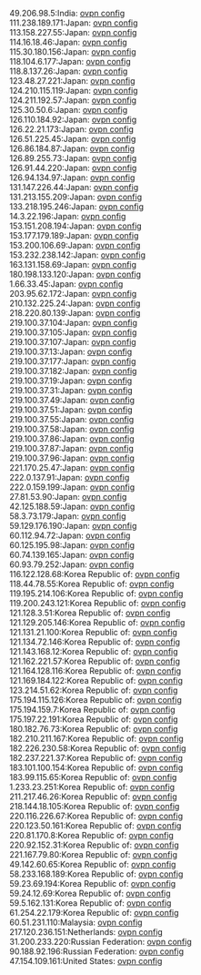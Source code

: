 49.206.98.5:India: [ovpn config](vpn/49_206_98_5.ovpn)  
111.238.189.171:Japan: [ovpn config](vpn/111_238_189_171.ovpn)  
113.158.227.55:Japan: [ovpn config](vpn/113_158_227_55.ovpn)  
114.16.18.46:Japan: [ovpn config](vpn/114_16_18_46.ovpn)  
115.30.180.156:Japan: [ovpn config](vpn/115_30_180_156.ovpn)  
118.104.6.177:Japan: [ovpn config](vpn/118_104_6_177.ovpn)  
118.8.137.26:Japan: [ovpn config](vpn/118_8_137_26.ovpn)  
123.48.27.221:Japan: [ovpn config](vpn/123_48_27_221.ovpn)  
124.210.115.119:Japan: [ovpn config](vpn/124_210_115_119.ovpn)  
124.211.192.57:Japan: [ovpn config](vpn/124_211_192_57.ovpn)  
125.30.50.6:Japan: [ovpn config](vpn/125_30_50_6.ovpn)  
126.110.184.92:Japan: [ovpn config](vpn/126_110_184_92.ovpn)  
126.22.21.173:Japan: [ovpn config](vpn/126_22_21_173.ovpn)  
126.51.225.45:Japan: [ovpn config](vpn/126_51_225_45.ovpn)  
126.86.184.87:Japan: [ovpn config](vpn/126_86_184_87.ovpn)  
126.89.255.73:Japan: [ovpn config](vpn/126_89_255_73.ovpn)  
126.91.44.220:Japan: [ovpn config](vpn/126_91_44_220.ovpn)  
126.94.134.97:Japan: [ovpn config](vpn/126_94_134_97.ovpn)  
131.147.226.44:Japan: [ovpn config](vpn/131_147_226_44.ovpn)  
131.213.155.209:Japan: [ovpn config](vpn/131_213_155_209.ovpn)  
133.218.195.246:Japan: [ovpn config](vpn/133_218_195_246.ovpn)  
14.3.22.196:Japan: [ovpn config](vpn/14_3_22_196.ovpn)  
153.151.208.194:Japan: [ovpn config](vpn/153_151_208_194.ovpn)  
153.177.179.189:Japan: [ovpn config](vpn/153_177_179_189.ovpn)  
153.200.106.69:Japan: [ovpn config](vpn/153_200_106_69.ovpn)  
153.232.238.142:Japan: [ovpn config](vpn/153_232_238_142.ovpn)  
163.131.158.69:Japan: [ovpn config](vpn/163_131_158_69.ovpn)  
180.198.133.120:Japan: [ovpn config](vpn/180_198_133_120.ovpn)  
1.66.33.45:Japan: [ovpn config](vpn/1_66_33_45.ovpn)  
203.95.62.172:Japan: [ovpn config](vpn/203_95_62_172.ovpn)  
210.132.225.24:Japan: [ovpn config](vpn/210_132_225_24.ovpn)  
218.220.80.139:Japan: [ovpn config](vpn/218_220_80_139.ovpn)  
219.100.37.104:Japan: [ovpn config](vpn/219_100_37_104.ovpn)  
219.100.37.105:Japan: [ovpn config](vpn/219_100_37_105.ovpn)  
219.100.37.107:Japan: [ovpn config](vpn/219_100_37_107.ovpn)  
219.100.37.13:Japan: [ovpn config](vpn/219_100_37_13.ovpn)  
219.100.37.177:Japan: [ovpn config](vpn/219_100_37_177.ovpn)  
219.100.37.182:Japan: [ovpn config](vpn/219_100_37_182.ovpn)  
219.100.37.19:Japan: [ovpn config](vpn/219_100_37_19.ovpn)  
219.100.37.31:Japan: [ovpn config](vpn/219_100_37_31.ovpn)  
219.100.37.49:Japan: [ovpn config](vpn/219_100_37_49.ovpn)  
219.100.37.51:Japan: [ovpn config](vpn/219_100_37_51.ovpn)  
219.100.37.55:Japan: [ovpn config](vpn/219_100_37_55.ovpn)  
219.100.37.58:Japan: [ovpn config](vpn/219_100_37_58.ovpn)  
219.100.37.86:Japan: [ovpn config](vpn/219_100_37_86.ovpn)  
219.100.37.87:Japan: [ovpn config](vpn/219_100_37_87.ovpn)  
219.100.37.96:Japan: [ovpn config](vpn/219_100_37_96.ovpn)  
221.170.25.47:Japan: [ovpn config](vpn/221_170_25_47.ovpn)  
222.0.137.91:Japan: [ovpn config](vpn/222_0_137_91.ovpn)  
222.0.159.199:Japan: [ovpn config](vpn/222_0_159_199.ovpn)  
27.81.53.90:Japan: [ovpn config](vpn/27_81_53_90.ovpn)  
42.125.188.59:Japan: [ovpn config](vpn/42_125_188_59.ovpn)  
58.3.73.179:Japan: [ovpn config](vpn/58_3_73_179.ovpn)  
59.129.176.190:Japan: [ovpn config](vpn/59_129_176_190.ovpn)  
60.112.94.72:Japan: [ovpn config](vpn/60_112_94_72.ovpn)  
60.125.195.98:Japan: [ovpn config](vpn/60_125_195_98.ovpn)  
60.74.139.165:Japan: [ovpn config](vpn/60_74_139_165.ovpn)  
60.93.79.252:Japan: [ovpn config](vpn/60_93_79_252.ovpn)  
116.122.128.68:Korea Republic of: [ovpn config](vpn/116_122_128_68.ovpn)  
118.44.78.55:Korea Republic of: [ovpn config](vpn/118_44_78_55.ovpn)  
119.195.214.106:Korea Republic of: [ovpn config](vpn/119_195_214_106.ovpn)  
119.200.243.121:Korea Republic of: [ovpn config](vpn/119_200_243_121.ovpn)  
121.128.3.51:Korea Republic of: [ovpn config](vpn/121_128_3_51.ovpn)  
121.129.205.146:Korea Republic of: [ovpn config](vpn/121_129_205_146.ovpn)  
121.131.21.100:Korea Republic of: [ovpn config](vpn/121_131_21_100.ovpn)  
121.134.72.146:Korea Republic of: [ovpn config](vpn/121_134_72_146.ovpn)  
121.143.168.12:Korea Republic of: [ovpn config](vpn/121_143_168_12.ovpn)  
121.162.221.57:Korea Republic of: [ovpn config](vpn/121_162_221_57.ovpn)  
121.164.128.116:Korea Republic of: [ovpn config](vpn/121_164_128_116.ovpn)  
121.169.184.122:Korea Republic of: [ovpn config](vpn/121_169_184_122.ovpn)  
123.214.51.62:Korea Republic of: [ovpn config](vpn/123_214_51_62.ovpn)  
175.194.115.126:Korea Republic of: [ovpn config](vpn/175_194_115_126.ovpn)  
175.194.159.7:Korea Republic of: [ovpn config](vpn/175_194_159_7.ovpn)  
175.197.22.191:Korea Republic of: [ovpn config](vpn/175_197_22_191.ovpn)  
180.182.76.73:Korea Republic of: [ovpn config](vpn/180_182_76_73.ovpn)  
182.210.211.167:Korea Republic of: [ovpn config](vpn/182_210_211_167.ovpn)  
182.226.230.58:Korea Republic of: [ovpn config](vpn/182_226_230_58.ovpn)  
182.237.221.37:Korea Republic of: [ovpn config](vpn/182_237_221_37.ovpn)  
183.101.100.154:Korea Republic of: [ovpn config](vpn/183_101_100_154.ovpn)  
183.99.115.65:Korea Republic of: [ovpn config](vpn/183_99_115_65.ovpn)  
1.233.23.251:Korea Republic of: [ovpn config](vpn/1_233_23_251.ovpn)  
211.217.46.26:Korea Republic of: [ovpn config](vpn/211_217_46_26.ovpn)  
218.144.18.105:Korea Republic of: [ovpn config](vpn/218_144_18_105.ovpn)  
220.116.226.67:Korea Republic of: [ovpn config](vpn/220_116_226_67.ovpn)  
220.123.50.161:Korea Republic of: [ovpn config](vpn/220_123_50_161.ovpn)  
220.81.170.8:Korea Republic of: [ovpn config](vpn/220_81_170_8.ovpn)  
220.92.152.31:Korea Republic of: [ovpn config](vpn/220_92_152_31.ovpn)  
221.167.79.80:Korea Republic of: [ovpn config](vpn/221_167_79_80.ovpn)  
49.142.60.65:Korea Republic of: [ovpn config](vpn/49_142_60_65.ovpn)  
58.233.168.189:Korea Republic of: [ovpn config](vpn/58_233_168_189.ovpn)  
59.23.69.194:Korea Republic of: [ovpn config](vpn/59_23_69_194.ovpn)  
59.24.12.69:Korea Republic of: [ovpn config](vpn/59_24_12_69.ovpn)  
59.5.162.131:Korea Republic of: [ovpn config](vpn/59_5_162_131.ovpn)  
61.254.22.179:Korea Republic of: [ovpn config](vpn/61_254_22_179.ovpn)  
60.51.231.110:Malaysia: [ovpn config](vpn/60_51_231_110.ovpn)  
217.120.236.151:Netherlands: [ovpn config](vpn/217_120_236_151.ovpn)  
31.200.233.220:Russian Federation: [ovpn config](vpn/31_200_233_220.ovpn)  
90.188.92.196:Russian Federation: [ovpn config](vpn/90_188_92_196.ovpn)  
47.154.109.161:United States: [ovpn config](vpn/47_154_109_161.ovpn)  
